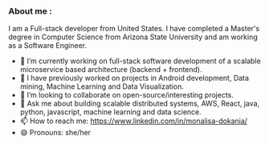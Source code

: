 ### About me :

I am a Full-stack developer from United States. I have completed a Master's degree in Computer Science from Arizona State University and am working as a Software Engineer.

- 🌱 I’m currently working on full-stack software development of a scalable microservice based architecture (backend + frontend).
- 🔭 I have previously worked on projects in Android development, Data mining, Machine Learning and Data Visualization.
- 👯 I’m looking to collaborate on open-source/interesting projects.
- 💬 Ask me about building scalable distributed systems, AWS, React, java, python, javascript, machine learning and data science.
- 📫 How to reach me: https://www.linkedin.com/in/monalisa-dokania/
- 😄 Pronouns: she/her
